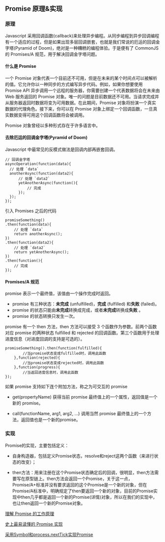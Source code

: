 ## Promise 原理&实现

### 原理

Javascript 采用回调函数(callback)来处理异步编程。从同步编程到异步回调编程有一个适应的过程，但是如果出现多层回调嵌套，也就是我们常说的厄运的回调金字塔(Pyramid of Doom)，绝对是一种糟糕的编程体验。于是便有了 CommonJS 的 Promises/A 规范，用于解决回调金字塔问题。

#### 什么是 Promise
一个 Promise 对象代表一个目前还不可用，但是在未来的某个时间点可以被解析的值。它允许你以一种同步的方式编写异步代码。例如，如果你想要使用 Promise API 异步调用一个远程的服务器，你需要创建一个代表数据将会在未来由 Web 服务返回的 Promise 对象。唯一的问题是目前数据还不可用。当请求完成并从服务器返回时数据将变为可用数据。在此期间，Promise 对象将扮演一个真实数据的代理角色。接下来，你可以在 Promise 对象上绑定一个回调函数，一旦真实数据变得可用这个回调函数将会被调用。

Promise 对象曾经以多种形式存在于许多语言中。

#### 去除厄运的回调金字塔(Pyramid of Doom)
Javascript 中最常见的反模式做法是回调内部再嵌套回调。

```
// 回调金字塔
asyncOperation(function(data){
  // 处理 `data`
  anotherAsync(function(data2){
      // 处理 `data2`
      yetAnotherAsync(function(){
          // 完成
      });
  });
});
```
引入 Promises 之后的代码

```
promiseSomething()
.then(function(data){
    // 处理 `data`
    return anotherAsync();
})
.then(function(data2){
    // 处理 `data2`
    return yetAnotherAsync();
})
.then(function(){
    // 完成
});
```

#### Promises/A 规范

promise 表示一个最终值，该值由一个操作完成时返回。

- promise 有三种状态：**未完成** (unfulfilled)，**完成** (fulfilled) 和**失败** (failed)。
- promise 的状态只能由**未完成**转换成完成，或者**未完成**转换成**失败** 。
- promise 的状态转换只发生一次。

promise 有一个 then 方法，then 方法可以接受 3 个函数作为参数。前两个函数对应 promise 的两种状态 fulfilled 和 rejected 的回调函数。第三个函数用于处理进度信息（对进度回调的支持是可选的）。

```
promiseSomething().then(function(fulfilled){
        //当promise状态变成fulfilled时，调用此函数
    },function(rejected){
        //当promise状态变成rejected时，调用此函数
    },function(progress){
        //当返回进度信息时，调用此函数
});
```

如果 promise 支持如下连个附加方法，称之为可交互的 promise

- get(propertyName)
获得当前 promise 最终值上的一个属性，返回值是一个新的 promise。

- call(functionName, arg1, arg2, ...)
调用当然 promise 最终值上的一个方法，返回值也是一个新的promise。

### 实现

Promise的实现，主要包括定义：

- 自身构造器，包括定义Promise状态，resolve和reject这两个函数（来进行状态的改变）；

- then方法：用来注册在这个Promise状态确定后的回调，很明显，then方法需要写在原型链上。then方法会返回一个Promise，关于这一点，Promise/A+标准并没有要求返回的这个Promise是一个新的对象，但在Promise/A标准中，明确规定了then要返回一个新的对象，目前的Promise实现中then几乎都是返回一个新的Promise(详情)对象，所以在我们的实现中，也让then返回一个新的Promise对象。

[理解 Promise 的工作原理](https://blog.coding.net/blog/how-do-promises-work)


[史上最易读懂的 Promise 实现](https://zhuanlan.zhihu.com/p/21834559)

[采用Symbol和process.nextTick实现Promise](https://github.com/slashhuang/blog/blob/master/essays/nodejs/Promise.md)